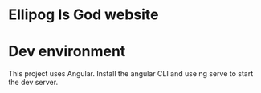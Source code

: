 # Ellipog Is God website

# Dev environment

This project uses Angular. Install the angular CLI and use ng serve to start the dev server.
